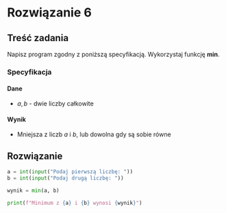 # Rozwiązanie 6

## Treść zadania

Napisz program zgodny z poniższą specyfikacją. Wykorzystaj funkcję **min**.

### Specyfikacja

#### Dane

* $a, b$ - dwie liczby całkowite

#### Wynik

* Mniejsza z liczb $a$ i $b$, lub dowolna gdy są sobie równe

## Rozwiązanie

```python
a = int(input("Podaj pierwszą liczbę: "))
b = int(input("Podaj drugą liczbę: "))

wynik = min(a, b)

print(f"Minimum z {a} i {b} wynosi {wynik}")
```
